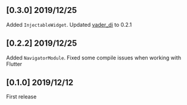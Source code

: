 ## [0.3.0] 2019/12/25

Added ```InjectableWidget```. Updated [vader_di](https://pub.dev/packages/vader_di) to 0.2.1

## [0.2.2] 2019/12/25

Added ```NavigatorModule```. Fixed some compile issues when working with Flutter

## [0.1.0] 2019/12/12

First release
